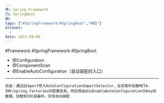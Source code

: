 ```yaml
---
界: Spring Framework
门: SpringBoot
纲: 
tags: ["#SpringFramework/#SpringBoot","#BQ"]
aliases:
  - 
date: 2021-09-08
---
```

 #Framework #SpringFramework #SpringBoot

-   @Configuration
-   @ComponentScan
-   @EnableAutoConfiguration（自动装配的入口）


---


	总结：通过@Import导入AutoConfigurationImportSelector，在该类中加载META-INF/spring.factories的配置信息。然后筛选出以EnableAutoConfiguration为key的数据，加载到IOC容器中，实现自动装配
